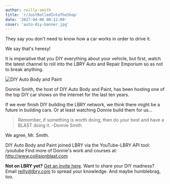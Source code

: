 ```yaml
---
author: reilly-smith
title: 'r/JustRolledIntoTheShop'
date: '2017-04-06 00:12:00'
cover: 'auto-diy-banner.jpg'
---
```


They say you don't need to know how a car works in order to drive it.

We say that's heresy!

It is imperative that you DIY everything about your vehicle, but first, watch the latest channel to roll into the LBRY Auto and Repair Emporium so as not to break anything.

![DIY Auto Body and Paint](/img/news/auto-diy-inline.png)

Donnie Smith, the host of DIY Auto Body and Paint, has been hosting one of the top DIY car shows on the internet for the last ten years.

If we ever finish DIY building the LBRY network, we think there might be a future in building cars. Or at least watching Donnie build them for us...

> Remember, if something is worth doing, then do your best and have a BLAST doing it.
> -Donnie Smith

We agree, Mr. Smith.

DIY Auto Body and Paint joined LBRY via the YouTube-LBRY API tool: /youtube
Find more of Donnie's work and courses at: http://www.collisionblast.com

**Not on LBRY yet?** [Get an invite here](/get). Want to share your DIY madness? Email [reilly@lbry.com](mailto:reilly@lbry.com) to spread your knowledge. And maybe humblebrag, too.
